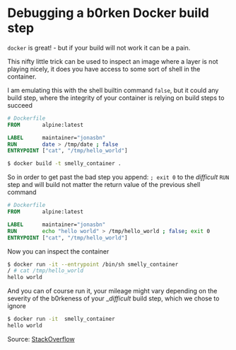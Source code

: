 # Debugging a b0rken Docker build step

`docker` is great! - but if your build will not work it can be a pain.

This nifty little trick can be used to inspect an image where a layer is not playing nicely, it does you have access to some sort of shell in the container.

I am emulating this with the shell builtin command `false`, but it could any build step, where the integrity of your container is relying on build steps to succeed

```Dockerfile
# Dockerfile
FROM       alpine:latest

LABEL      maintainer="jonasbn"
RUN        date > /tmp/date ; false
ENTRYPOINT ["cat", "/tmp/hello_world"]
```

```bash
$ docker build -t smelly_container .
```

So in order to get past the bad step you append: `; exit 0` to the _difficult_ `RUN` step and will build not matter the return value of the previous shell command

```Dockerfile
# Dockerfile
FROM       alpine:latest

LABEL      maintainer="jonasbn"
RUN        echo "hello world" > /tmp/hello_world ; false; exit 0
ENTRYPOINT ["cat", "/tmp/hello_world"]
```

Now you can inspect the container

```sh
$ docker run -it --entrypoint /bin/sh smelly_container
/ # cat /tmp/hello_world 
hello world
```

And you can of course run it, your mileage might vary depending on the severity of the b0rkeness of your __difficult_ build step, which we chose to ignore

```bash
$ docker run -it  smelly_container
hello world
```

Source: [StackOverflow](https://stackoverflow.com/questions/30716937/dockerfile-build-possible-to-ignore-error)
